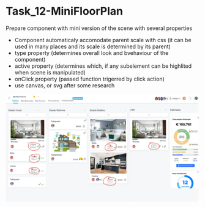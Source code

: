 # Task_12-MiniFloorPlan

Prepare component with mini version of the scene with several properties

- Component automaticaly accomodate parent scale with css (it can be used in many places and its scale is determined by its parent)
- type property (determines overall look and bvehaviour of the component)
- active property (determines which, if any subelement can be highlited when scene is manipulated)
- onClick property (passed function trigerred by click action)
- use canvas, or svg after some research

![MiniFloorPlan](/MiniFloorPlan.JPG)
